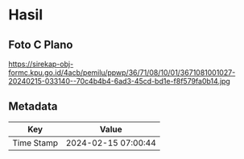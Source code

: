 # Hasil

## Foto C Plano

https://sirekap-obj-formc.kpu.go.id/4acb/pemilu/ppwp/36/71/08/10/01/3671081001027-20240215-033140--70c4b4b4-6ad3-45cd-bd1e-f8f579fa0b14.jpg


## Metadata

| Key        | Value               |
| ---------- | ------------------- |
| Time Stamp | 2024-02-15 07:00:44 |



